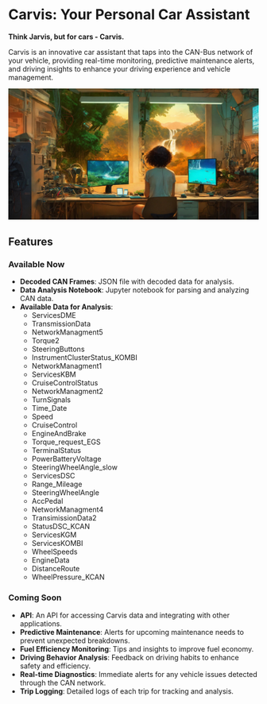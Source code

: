 # Carvis: Your Personal Car Assistant

**Think Jarvis, but for cars - Carvis.**

Carvis is an innovative car assistant that taps into the CAN-Bus network of your vehicle, providing real-time monitoring, predictive maintenance alerts, and driving insights to enhance your driving experience and vehicle management.

![Vibes](img/cracked.jpg)


## Features

### Available Now
- **Decoded CAN Frames**: JSON file with decoded data for analysis.
- **Data Analysis Notebook**: Jupyter notebook for parsing and analyzing CAN data.
- **Available Data for Analysis**:
  - ServicesDME
  - TransmissionData
  - NetworkManagment5
  - Torque2
  - SteeringButtons
  - InstrumentClusterStatus_KOMBI
  - NetworkManagment1
  - ServicesKBM
  - CruiseControlStatus
  - NetworkManagment2
  - TurnSignals
  - Time_Date
  - Speed
  - CruiseControl
  - EngineAndBrake
  - Torque_request_EGS
  - TerminalStatus
  - PowerBatteryVoltage
  - SteeringWheelAngle_slow
  - ServicesDSC
  - Range_Mileage
  - SteeringWheelAngle
  - AccPedal
  - NetworkManagment4
  - TransimissionData2
  - StatusDSC_KCAN
  - ServicesKGM
  - ServicesKOMBI
  - WheelSpeeds
  - EngineData
  - DistanceRoute
  - WheelPressure_KCAN

### Coming Soon
- **API**: An API for accessing Carvis data and integrating with other applications.
- **Predictive Maintenance**: Alerts for upcoming maintenance needs to prevent unexpected breakdowns.
- **Fuel Efficiency Monitoring**: Tips and insights to improve fuel economy.
- **Driving Behavior Analysis**: Feedback on driving habits to enhance safety and efficiency.
- **Real-time Diagnostics**: Immediate alerts for any vehicle issues detected through the CAN network.
- **Trip Logging**: Detailed logs of each trip for tracking and analysis.
